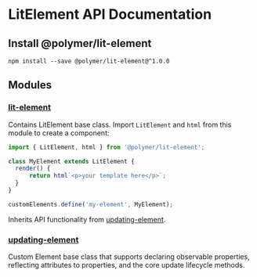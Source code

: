 # LitElement API Documentation

## Install @polymer/lit-element

```
npm install --save @polymer/lit-element@^1.0.0
```

## Modules

### [lit-element](/api/modules/_lit_element_.html)

Contains LitElement base class. Import `LitElement` and `html` from this module to create a component:

```js
import { LitElement, html } from '@polymer/lit-element';

class MyElement extends LitElement {
  render() {
      return html`<p>your template here</p>`;
  }
}

customElements.define('my-element', MyElement);
```

Inherits API functionality from [updating-element](#updating-element).

### [updating-element](/api/modules/_lib_updating_element_.html)

Custom Element base class that supports declaring observable properties, reflecting attributes to properties, and the core update lifecycle methods.
